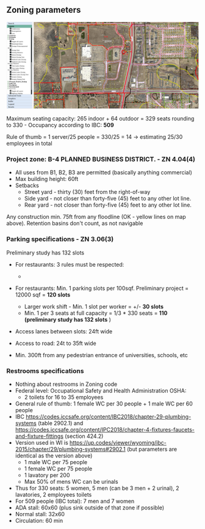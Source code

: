 ## Zoning parameters




![](zoning%20map.png)



Maximum seating capacity: 265 indoor + 64 outdoor = 329 seats rounding to 330 - Occupancy according to IBC: **509**

Rule of thumb = 1 server/25 people = 330/25 = 14 -> estimating 25/30 employees in total








### Project zone: B-4 PLANNED BUSINESS DISTRICT. - ZN 4.04(4)




* All uses from B1, B2, B3 are permitted (basically anything commercial)
* Max building height: 60ft
* Setbacks
	* Street yard - thirty (30) feet from the right-of-way
	* Side yard - not closer than forty-five (45) feet to any other lot line.
	* Rear yard - not closer than forty-five (45) feet to any other lot line.




Any construction min. 75ft from any floodline (OK - yellow lines on map above). Retention basins don't count, as not navigable



### Parking specifications - **ZN 3.06(3)**

Preliminary study has 132 slots


* For restaurants: 3 rules must be respected:

    *


* For restaurants: Min. 1 parking slots per 100sqf. Preliminary project = 12000 sqf = **120 slots**
    * Larger work shift  - Min. 1 slot per worker = +/- **30 slots**
    * Min. 1 per 3 seats at full capacity = 1/3 * 330 seats = **110 (preliminary study has 132 slots**
)
* Access lanes between slots: 24ft wide
* Access to road: 24t to 35ft wide
* Min. 300ft from any pedestrian entrance of universities, schools, etc
<!--stackedit_data:
eyJoaXN0b3J5IjpbLTIwMjA3NzM5Ml19
-->

### Restrooms specifications

* Nothing about restrooms in Zoning code
* Federal level: Occupational Safety and Health Administration OSHA:
    * 2 toilets for 16 to 35 employees
* General rule of thumb: 1 female WC per 30 people + 1 male WC per 60 people
* IBC https://codes.iccsafe.org/content/IBC2018/chapter-29-plumbing-systems (table 2902.1) and https://codes.iccsafe.org/content/IPC2018/chapter-4-fixtures-faucets-and-fixture-fittings (section 424.2)
* Version used in WI is https://up.codes/viewer/wyoming/ibc-2015/chapter/29/plumbing-systems#2902.1 (but parameters are identical as the version above)
    * 1 male WC per 75 people
    * 1 female WC per 75 people
    * 1 lavatory per 200
    * Max 50% of mens WC can be urinals
* Thus for 330 seats: 5 women, 5 men (can be 3 men + 2 urinal), 2 lavatories, 2 employees toilets
* For 509 people (IBC total): 7 men and 7 women
* ADA stall: 60x60 (plus sink outside of that zone if possible)
* Normal stall: 32x60
* Circulation: 60 min

<!--stackedit_data:
eyJoaXN0b3J5IjpbLTMyODI3NzI0MV19
-->